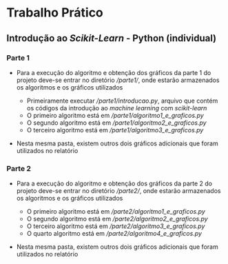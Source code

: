 # Trabalho Prático
## Introdução ao *Scikit-Learn* - Python (individual)

### Parte 1
- Para a execução do algoritmo e obtenção dos gráficos da parte 1 do projeto deve-se entrar no diretório */parte1/*, onde estarão armazenados os algoritmos e os gráficos utilizados
    - Primeiramente executar */parte1/introducao.py*, arquivo que contém os códigos da introdução ao *machine learning* com *scikit-learn*
    - O primeiro algoritmo está em */parte1/algoritmo1_e_graficos.py*
    - O segundo algoritmo está em */parte1/algoritmo2_e_graficos.py*
    - O terceiro algoritmo está em */parte1/algoritmo3_e_graficos.py*

- Nesta mesma pasta, existem outros dois gráficos adicionais que foram utilizados no relatório

### Parte 2
- Para a execução do algoritmo e obtenção dos gráficos da parte 2 do projeto deve-se entrar no diretório */parte2/*, onde estarão armazenados os algoritmos e os gráficos utilizados
    - O primeiro algoritmo está em */parte2/algoritmo1_e_graficos.py*
    - O segundo algoritmo está em */parte2/algoritmo2_e_graficos.py*
    - O terceiro algoritmo está em */parte2/algoritmo3_e_graficos.py*
    - O quarto algoritmo está em */parte2/algoritmo4_e_graficos.py*

- Nesta mesma pasta, existem outros dois gráficos adicionais que foram utilizados no relatório
